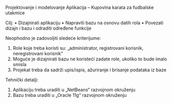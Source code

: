 Projektovanje i modelovanje
Aplikacija – Kupovina karata za fudbalske utakmice

Cilj:
•	Dizajnirati aplikaciju
•	Napraviti bazu na osnovu datih rola
•	Povezati dizajn i bazu i odraditi određene funkcije

Neophodno je zadovoljiti sledeće kriterijume:
1.	Role koje treba koristi su: „administrator, registrovani korisnik, neregistrovani korisnik“
2.	Moguće je dizajnirati bazu ne koristeći zadate role, ukoliko to bude imalo smisla
3.	Projekat treba da sadrži upis/ispis, ažuriranje i brisanje podataka iz baze

Tehnički detalji:
1.	Aplikaciju treba uraditi u „NetBeans“ razvojnom okruženju
2.	Bazu treba uraditi u „Oracle 11g“ razvojnom okruženju

